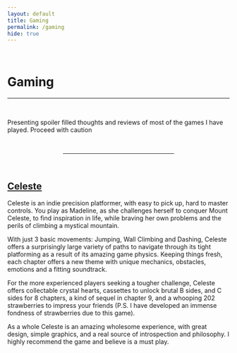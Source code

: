 ```yaml
---
layout: default
title: Gaming
permalink: /gaming
hide: true
---
```

<p><br></p>

Gaming
=========

<hr style="height:2px;border-width:0;color:gray;background-color:gray">

<br>

Presenting spoiler filled thoughts and reviews of most of the games I have played. Proceed with caution

<br>

<hr style="width:50%; margin-left:25%">

<br>

[Celeste](/gaming/celeste.md)
-------

Celeste is an indie precision platformer, with easy to pick up, hard to master controls. You play as Madeline, as she challenges herself to conquer Mount Celeste, to find inspiration in life, while braving her own problems and the perils of climbing a mystical mountain.

With just 3 basic movements: Jumping, Wall Climbing and Dashing, Celeste offers a surprisingly large variety of paths to navigate through its tight platforming as a result of its amazing game physics. Keeping things fresh, each chapter offers a new theme with unique mechanics, obstacles, emotions and a fitting soundtrack.

For the more experienced players seeking a tougher challenge, Celeste offers collectable crystal hearts, cassettes to unlock brutal B sides, and C sides for 8 chapters, a kind of sequel in chapter 9, and a whooping 202 strawberries to impress your friends (P.S. I have developed an immense fondness of strawberries due to this game).

As a whole Celeste is an amazing wholesome experience, with great design, simple graphics, and a real source of introspection and philosophy. I highly recommend the game and believe is a must play.


<!--
<br>

<hr style="width:50%; margin-left:25%">

<br>

[Stray](/gaming/stray.md)
-------

Experience a dystopian cyberpunk future, through the eyes of a tiny outsider trying to find the way back home

<br>

<hr style="width:50%; margin-left:25%">

<br>

[Transistor](/gaming/transistor.md)
-------



<br>

<hr style="width:50%; margin-left:25%">

<br>

[Hades](/gaming/hades.md)
-------

Slash, pierce, shoot, block or punch your way out of the underworld, in a pursuit to learn about your family while being helped by your godly relatives

<br>

<hr style="width:50%; margin-left:25%">

<br>

[Hollow Knight](/gaming/hollowknight.md)
-------

Delve deep into the melancholic kingdom of Hollownest, learning the tragedy that befell it and hopefully prevent another disaster (**WARNING: CREEPY CRAWLERS**)

<br>

<hr style="width:50%; margin-left:25%">

<br>


[Pyre](/gaming/pyre.md)
-------

Lead your band of exiles through the rites, a mystical competition (magic rugby IMO) to earn their freedom

<br>

<hr style="width:50%; margin-left:25%">

<br>

[Ori and the Blind Forest](/gaming/oriandtheblindforest.md)
-------

The begining to the story of Ori, the last spirit guardian, as they journey through the dying forest of Nibel, to face of against Kuro, the giant owl

<br>

<hr style="width:50%; margin-left:25%">

<br>

[Ori and the Will of the Wisps](/gaming/oriandthewillofthewisps.md)
-------

The sequel to the adventures of Ori, follow the spirit guardian as they heal the broken land of Niwen, following a untimely crash into the land

<br>

<hr style="width:50%; margin-left:25%">

<br>

[Dead Cells](/gaming/deadcells.md)
-------

Kill. Die. Learn. Repeat

<br>

<hr style="width:50%; margin-left:25%">

<br>

[Katana Zero](/gaming/katanazero.md)
-------



<br>

<hr style="width:50%; margin-left:25%">

<br>

[Raji](/gaming/raji.md)
-------

<br>

<hr style="width:50%; margin-left:25%">

<br>

[Gunpoint](/gaming/gunpoint.md)
-------



<br>

<hr style="width:50%; margin-left:25%">

<br>

[The Witcher 3: Wild Hunt](/gaming/thewitcher3.md)
-------

<br>

<hr style="width:50%; margin-left:25%">

<br>

[Path of Exile](/gaming/pathofexile.md)
-------

<br>

<hr style="width:50%; margin-left:25%">

<br>

[Undertale](/gaming/undertale.md)
-------

<br>

<hr style="width:50%; margin-left:25%">

<br>

[Assassin's Creed I](/gaming/ac1.md)
-------

<br>

<hr style="width:50%; margin-left:25%">

<br>

[Assassin's Creed: Ezio's Story](/gaming/acezio.md)
-------

<br>

<hr style="width:50%; margin-left:25%">

<br>

[Assassin's Creed III](/gaming/ac3.md)
-------

<br>

<hr style="width:50%; margin-left:25%">

<br>

[Assassin's Creed IV: Black Flag](/gaming/ac4.md)
-------

<br>

<hr style="width:50%; margin-left:25%">

<br>

[Assassin's Creed: Rogue](/gaming/acrogue.md)
-------

<br>

<hr style="width:50%; margin-left:25%">

<br>

[Assassin's Creed V: Unity](/gaming/ac5.md)
-------

<br>

<hr style="width:50%; margin-left:25%">

<br>

[Assassin's Creed: Syndicate](/gaming/acsyndicate.md)
-------

<br>
-->
